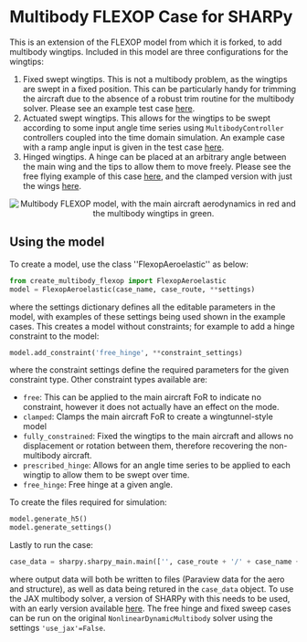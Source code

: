 # Multibody FLEXOP Case for SHARPy

This is an extension of the FLEXOP model from which it is forked, to add multibody wingtips. Included in this model are three configurations for the wingtips:

1. Fixed swept wingtips. This is not a multibody problem, as the wingtips are swept in a fixed position. This can be 
particularly handy for trimming the aircraft due to the absence of a robust trim routine for the multibody solver. 
Please see an example test case [here](example_cases/free_fixed_sweep.py).
2. Actuated swept wingtips. This allows for the wingtips to be swept according to some input angle time series using 
```MultibodyController``` controllers coupled into the time domain simulation. An example case with a ramp angle input is 
given in the test case [here](example_cases/free_controlled_sweep.py).
3. Hinged wingtips. A hinge can be placed at an arbitrary angle between the main wing and the tips to allow them to move 
freely. Please see the free flying example of this case [here](example_cases/free_hinged.py), and the clamped version 
with just the wings [here](example_cases/clamped_hinged.py).

<p align="center">
<img  src="multibody_flexop.png" alt="Multibody FLEXOP model, with the main aircraft aerodynamics in red and the
multibody wingtips in green.">
 </p>

## Using the model
To create a model, use the class ''FlexopAeroelastic'' as below:

```python
from create_multibody_flexop import FlexopAeroelastic
model = FlexopAeroelastic(case_name, case_route, **settings)
```

where the settings dictionary defines all the editable parameters in the model, with examples of these settings being used shown in the example cases. This creates a model without constraints; for example to add a hinge constraint to the model:

```python
model.add_constraint('free_hinge', **constraint_settings)
```

where the constraint settings define the required parameters for the given constraint type. Other constraint types available are:
 -  ```free```: This can be applied to the main aircraft FoR to indicate no constraint, however it does not actually have an effect on the mode.
 - ```clamped```: Clamps the main aircraft FoR to create a wingtunnel-style model
 - ```fully_constrained```: Fixed the wingtips to the main aircraft and allows no displacement or rotation between them, therefore recovering the non-multibody aircraft.
 - ```prescribed_hinge```: Allows for an angle time series to be applied to each wingtip to allow them to be swept over time.
 - ```free_hinge```: Free hinge at a given angle.

To create the files required for simulation:
```python
model.generate_h5()
model.generate_settings()
```

Lastly to run the case:
```python
case_data = sharpy.sharpy_main.main(['', case_route + '/' + case_name + '.sharpy'])
```

where output data will both be written to files (Paraview data for the aero and structure), as well as data being retured in the ```case_data``` object. To use the JAX multibody solver, a version of SHARPy with this needs to be used, with an early version available [here](https://github.com/ImperialCollegeLondon/sharpy/tree/dev_jax_multibody). The free hinge and fixed sweep cases can be run on the original ```NonlinearDynamicMultibody``` solver using the settings ```'use_jax'=False```.
